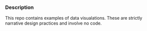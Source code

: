 ### Description
This repo contains examples of data visualations. These are strictly narrative design practices and involve no code.